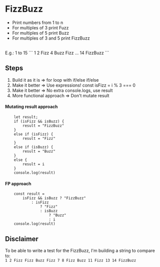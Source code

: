 # FizzBuzz
* Print numbers from 1 to n  
* For multiples of 3 print Fuzz
* For multiples of 5 print Buzz 
* For multiples of 3 and 5 print FizzBuzz 
<br/>
E.g.: 1 to 15
```
    1
    2
    Fizz
    4
    Buzz
    Fizz
    ...
    14
    FizzBuzz
```

## Steps
1. Build it as it is => for loop with if/else if/else
2. Make it better => Use expressions! const isFizz = i % 3 === 0
3. Make it better => No extra console.logs, use result
4. More functional approach => Don't mutate result 

#### Mutating result approach
```
    let result;
    if (isFizz && isBuzz) {
        result = "FizzBuzz"
    }
    else if (isFizz) {
        result = "Fizz"
    }
    else if (isBuzz) {
        result = "Buzz"
    }
    else {
        result = i
    }
    console.log(result)
```

#### FP approach 
```
    const result =
        isFizz && isBuzz ? "FizzBuzz"
            : isFizz
                ? "Fizz"
                : isBuzz
                    ? "Buzz"
                    : i
    console.log(result)
```
        
## Disclaimer
To be able to write a test for the FizzBuzz, I'm building a string to compare to: <br/>
`1 2 Fizz Fizz Buzz Fizz 7 8 Fizz Buzz 11 Fizz 13 14 FizzBuzz`